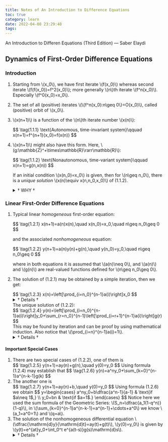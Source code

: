 ```yaml
---
title: Notes of An Introduction to Difference Equations
toc: true
category: learn
date: 2022-04-08 23:29:48
tags:
---
```


An Introduction to Differen Equations (Third Edition) &mdash; Saber Elaydi

<!-- more -->

<style>
.content {
    font-family: KaTeX_Main, 'FZYaSongS-R-GB';
}
article.article .content {
    font-size: 1.3em;
}
.katex .base {
    font-size: 0.8em;
}
/* .katex-display {
    overflow-x: hidden;
} */
.content ol.worked-examples {
    list-style-type: none;
    margin-left: 0em;
}
.content ol.worked-examples > li {
    margin-bottom: 1.5em;
}
.content ol.worked-examples > li > span.list-head, span.list-head {
    font-family: Ubuntu, Roboto, 'Open Sans';
    font-weight: bold;
}
.content details summary span.list-summary {
    font-family: Ubuntu, Roboto, 'Open Sans';
    font-weight: bold;
    color: RoyalBlue;
}
.list-table {
    border-collapse: collapse;
    width:100%;
}
.list-table tr > td:nth-child(1) {
    white-space: nowrap;
    text-align: right;
    vertical-align: top;
    border: none;
    padding: 0;
    width: 1%;
}
.list-table tr > td:nth-child(2) {
    text-align: left;
    vertical-align: top;
    border: none;
    padding: 0;
}
</style>

## Dynamics of First-Order Difference Equations

### Introduction

1. Starting from \\(x_0\\), we have first iterate \\(f(x_0)\\) whereas second iterate \\(f(f(x_0))=f^2(x_0)\\); more generally \\(n\\)th iterate \\(f^n(x_0)\\). Especially \\(f^0(x_0)=x_0\\).
2. The set of all (positive) iterates \\(\\{f^n(x_0):n\geq 0\\}=O(x_0)\\), called (positive) orbit of \\(x_0\\).
3. \\(x(n+1)\\) is a function of the \\(n\\)th iterate number \\(x(n)\\):
   <div>
   $$
   \tag{1.1.1}
   \text{Autonomous, time-invariant system}\qquad
   x(n+1)=f^{n+1}(x_0)=f(x(n))
   $$
   </div>
4. \\(x(n+1)\\) might also have this form. Here, \\(g:\mathbb{Z}^+\times\mathbb{R}\rarr\mathbb{R}\\):
   <div>
   $$
   \tag{1.1.2}
   \text{Nonautonomous, time-variant system}\qquad
   x(n+1)=g(n,x(n))
   $$
   </div>

   If an initial condition \\(x(n_0)=x_0\\) is given, then for \\(n\geq n_0\\), there is a *unique solution* \\(x(n)\equiv x(n,n_0,x_0)\\) of (1.1.2).
   <details>
     <summary><span class="list-summary">&dagger; WHY &dagger;</span></summary>
     This may be shown easily by iteration:
     $$
     \begin{array}{l}
        x(n_0+1)=g(n_0,x(n_0))=g(n_0,x_0) \\
        x(n_0+2)=g(n_0+1,x(n_0+1))=g(n_0+1,g(n_0,x_0)) \\
        x(n_0+3)=g(n_0+2,x(n_0+2))=g[n_0+2,g(n_0+1,g(n_0,x_0))]
     \end{array}
     $$
     Inductively, we get \(x(n)=g[n-1,x(n-1)]=x(n,n_0,x_0)\) because there is unknown \(x_0\), \(n_0\) in \(x(n-1)\)
   </details>

### Linear First-Order Difference Equations

1. Typical linear *homogeneous* first-order equation:
   <div>
   $$
   \tag{1.2.1}
   x(n+1)=a(n)x(n),\quad x(n_0)=x_0,\quad n\geq n_0\geq 0
   $$
   </div>

   and the associated *nonhomogeneous* equation:
   <div>
   $$
   \tag{1.2.2}
   y(n+1)=a(n)y(n)+g(n),\quad y(n_0)=y_0,\quad n\geq n_0\geq 0
   $$
   </div>

   where in both equations it is assumed that \\(a(n)\neq 0\\), and \\(a(n)\\) and \\(g(n)\\) are real-valued functions defined for \\(n\geq n_0\geq 0\\).
2. The solution of (1.2.1) may be obtained by a simple iteration, then we get:
   <div>
   $$
   \tag{1.2.3}
   x(n)=\left[\prod_{i=n_0}^{n-1}a(i)\right]x_0
   $$
   </div>
   <details>
     <summary><span class="list-summary">&dagger; Details &dagger;</span></summary>
     $$
     \begin{array}{l}
       x(n_0+1)=a(n_0)x(n_0)=a(n_0)x_0 \\
       x(n_0+2)=a(n_0+1)x(n_0+1)=a(n_0+1)a(n_0)x_0 \\
       x(n_0+3)=a(n_0+2)x(n_0+2)=a(n_0+2)a(n_0+1)a(n_0)x_0
     \end{array}
     $$
     And, inductively, it is easy to see that \(x(n)=a(n-1)a(n-2)\cdots a(n_0)x_0\)
   </details>
   The unique solution of (1.2.2):
   <div>
   $$
   \tag{1.2.4}
   y(n)=\left[\prod_{i=n_0}^{n-1}a(i)\right]y_0+\sum_{r=n_0}^{n-1}\left[\prod_{i=r+1}^{n-1}a(i)\right]g(r)
   $$
   </div>
   This may be found by iteration and can be proof by using mathematical induction. Also notice that \(\prod_{i=n}^{n-1}a(i)=1\).
   <details>
     <summary><span class="list-summary">&dagger; Details &dagger;</span></summary>
     $$
     \begin{alignedat}{1}
       y(n_0+1)= & a(n_0)y_0+g(n_0) \\
       y(n_0+2)= & a(n_0+1)y(n_0+1)+g(n_0+1) \\
               = & a(n_0+1)a(n_0)y_0+a(n_0+1)g(n_0)+g(n_0+1) \\
       y(n_0+3)= & a(n_0+2)y(n_0+2)+g(n_0+2) \\
               = & a(n_0+2)a(n_0+1)a(n_0)y_0+a(n_0+2)a(n_0+1)g(n_0) \\
                & +a(n_0+2)g(n_0+1)+g(n_0+2)
     \end{alignedat}
     $$
     Then we see the form of (1.2.4). To establish this, assume that formaula (1.2.4) holds for \(n=k\). Then from (1.2.2), \(y(k+1)=a(k)y(k)+g(k)\), which by formula (1.2.4) yields:
     $$
     \begin{alignedat}{1}
       y(k+1)= & a(k)\left[\prod_{i=n_0}^{k-1}a(i)\right]y_0+\sum_{r=n_0}^{k-1}\left[a(k)\prod_{i=r+1}^{k-1}a(i)\right]g(r)+g(k) \\
             = & \left[\prod_{i=n_0}^k a(i)\right]y_0+\sum_{r=n_0}^{k-1}\left[\prod_{i=r+1}^k a(i)\right]g(r)+\left[\prod_{i=k+1}^ka(i)\right]g(k) \\
             = & \left[\prod_{i=n_0}^k a(i)\right]y_0+\sum_{r=n_0}^{k}\left[\prod_{i=r+1}^k a(i)\right]g(r)
     \end{alignedat}
     $$
     Hence formula (1.2.4) holds for all \(n\in\mathbb{Z}^+\).
   </details>

#### Important Special Cases

1. There are two special cases of (1.2.2), one of them is
   <div>
   $$
   \tag{1.2.5}
   y(n+1)=ay(n)+g(n),\quad y(0)=y_0
   $$
   Using formula (1.2.4) may establish that
   $$
   \tag{1.2.6}
   y(n)=a^ny_0+\sum_{k=0}^{n-1}a^{n-k-1}g(k)
   $$
   </div>
2. The another one is
   <div>
   $$
   \tag{1.2.7}
   y(n+1)=ay(n)+b,\quad y(0)=y_0
   $$
   Using formula (1.2.6) we obtain
   $$
   y=\begin{cases}
     a^ny_0+b\dfrac{a^n-1}{a-1} & \text{if $a\neq 1$,} \\
                        y_0+bn & \text{if $a=1$.}
   \end{cases}
   $$
   Notice here we used the sum formula of the Geometric Series: \(S_n=\dfrac{a_1(1-q^n)}{1-q}\), in \(\sum_{k=0}^{n-1}a^{n-k-1}=a^{n-1}+\cdots+a^0\) we know \(a_1=a^0=1\) and \(q=a\).
   </div>
3. The solution of the nonhomogeneous differential equation \\(\dfrac{\mathrm{d}y}{\mathrm{d}t}=ay(t)+g(t)\\), \\(y(0)=y_0\\) is given by \\(y(t)=e^{at}y_0+\int_0^t e^{a(t-s)}g(s)\mathrm{d}s\\).
   <details>
     <summary><span class="list-summary">&dagger; Details &dagger;</span></summary>
     Here we using the complete solution of first-order nonhomogeneous differential equation, which is the hard one to explain in calculus courses.
     <br>
     However, we can prove it in a forward way by taking derivatives of the solution:
     $$
     \begin{alignedat}{1}
       y^\prime(t)=\frac{\mathrm{d}y}{\mathrm{d}t}= & ae^{at}y_0+\left[e^{at}\int_0^t e^{-as}g(s)\mathrm{d}s\right]^\prime \\
       = & ae^{at}y_0+(e^{at})^\prime\int_0^t e^{-as}g(s)\mathrm{d}s+e^{at}\left[\int_0^t e^{-as}g(s)\mathrm{d}s\right]^\prime \\
       = & ae^{at}y_0+ae^{at}\int_0^t e^{-as}g(s)\mathrm{d}s+e^{at}\underbrace{\left[\int_0^t e^{-as}g(s)\mathrm{d}s\right]^\prime}_{\text{Let }F^\prime(x)=f(x)=e^{-ax}g(x)} \\
       = & ae^{at}y_0+ae^{at}\int_0^t e^{-as}g(s)\mathrm{d}s+e^{at}[F(t)-F(0)]^\prime \\
       = & ae^{at}y_0+ae^{at}\int_0^t e^{-as}g(s)\mathrm{d}s+e^{at}[e^{-at}g(t)] \\
       = & ae^{at}y_0+ae^{at}\int_0^t e^{-as}g(s)\mathrm{d}s+g(t) \\
       = & a\left[a^{at}y_0+\int_0^t e^{a(t-s)}g(s)\mathrm{d}s\right]+g(t) \\
       = & ay(t)+g(t)
     \end{alignedat}
     $$
   </details>
